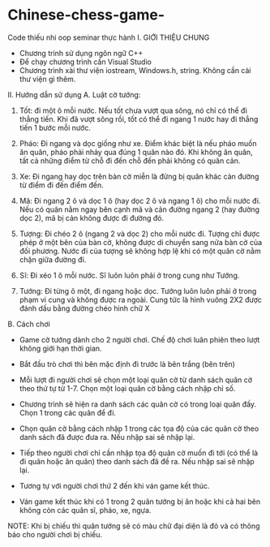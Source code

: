 # Chinese-chess-game-
Code thiếu nhi oop seminar thực hành
I. GIỚI THIỆU CHUNG
- Chương trình sử dụng ngôn ngữ C++
- Để chạy chương trình cần Visual Studio
- Chương trình xài thư viện iostream, Windows.h, string. Không cần cài thư viện gì thêm.

II. Hướng dẫn sử dụng
A. Luật cờ tướng:
1. Tốt: đi một ô mỗi nước. Nếu tốt chưa vượt qua sông, nó chỉ có thể đi thẳng tiến. Khi đã vượt sông rồi, 
	tốt có thể đi ngang 1 nước hay đi thẳng tiến 1 bước mỗi nước.

2. Pháo: Đi ngang và dọc giống như xe. Điểm khác biệt là nếu pháo muốn ăn quân, pháo phải nhảy qua đúng 
	1 quân nào đó. Khi không ăn quân, tất cả những điểm từ chỗ đi đến chỗ đến phải không có quân cản. 

3. Xe: Đi ngang hay dọc trên bàn cờ miễn là đừng bị quân khác cản đường từ điểm đi đến điểm đến. 

4. Mã: Đi ngang 2 ô và dọc 1 ô (hay dọc 2 ô và ngang 1 ô) cho mỗi nước đi. Nếu có quân nằm ngay bên cạnh 
	mã và cản đường ngang 2 (hay đường dọc 2), mã bị cản không được đi đường đó. 

5. Tượng: Đi chéo 2 ô (ngang 2 và dọc 2) cho mỗi nước đi. Tượng chỉ được phép ở một bên của bàn cờ, không
	 được di chuyển sang nửa bàn cờ của đối phương. Nước đi của tượng sẽ không hợp lệ khi có một quân
	 cờ nằm chặn giữa đường đi. 

6. Sĩ: Đi xéo 1 ô mỗi nước. Sĩ luôn luôn phải ở trong cung như Tướng. 

7. Tướng: Đi từng ô một, đi ngang hoặc dọc. Tướng luôn luôn phải ở trong phạm vi cung và không được ra ngoài.
	 Cung tức là hình vuông 2X2 được đánh dấu bằng đường chéo hình chữ X 

B. Cách chơi
- Game cờ tướng dành cho 2 người chơi. Chế độ chơi luân phiên theo lượt không giới hạn thời gian.

- Bắt đầu trò chơi thì bên mặc định đi trước là bên trắng (bên trên)

- Mỗi lượt đi người chơi sẽ chọn một loại quân cờ từ danh sách quân cờ theo thứ tự từ 1-7. Chọn một loại 
  quân cờ bằng cách nhập chỉ số. 

- Chương trình sẽ hiện ra danh sách các quân cờ có trong loại quân đấy. Chọn 1 trong các quân để đi.

- Chọn quân cờ bằng cách nhập 1 trong các tọa độ của các quân cờ theo danh sách đã được đưa ra. Nếu nhập 
  sai sẽ nhập lại.

- Tiếp theo người chơi chỉ cần nhập tọa độ quân cờ muốn đi tới (có thể là đi quân hoặc ăn quân) theo danh 
  sách đã đề ra. Nếu nhập sai sẽ nhập lại.

- Tương tự với người chơi thứ 2 đến khi ván game kết thúc.

- Ván game kết thúc khi có 1 trong 2 quân tướng bị ăn hoặc khi cả hai bên không còn các quân sĩ, pháo, xe,
  ngựa. 

NOTE: Khi bị chiếu thì quân tướng sẽ có màu chữ đại diện là đỏ và có thông báo cho người chơi bị chiếu.

